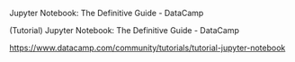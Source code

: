 Jupyter Notebook: The Definitive Guide - DataCamp

(Tutorial) Jupyter Notebook: The Definitive Guide - DataCamp

https://www.datacamp.com/community/tutorials/tutorial-jupyter-notebook